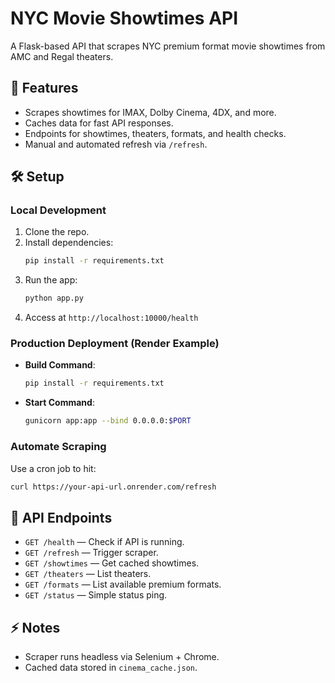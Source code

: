 # NYC Movie Showtimes API

A Flask-based API that scrapes NYC premium format movie showtimes from AMC and Regal theaters. 

## 🚀 Features
- Scrapes showtimes for IMAX, Dolby Cinema, 4DX, and more.
- Caches data for fast API responses.
- Endpoints for showtimes, theaters, formats, and health checks.
- Manual and automated refresh via `/refresh`.

## 🛠️ Setup

### Local Development
1. Clone the repo.
2. Install dependencies:
   ```bash
   pip install -r requirements.txt
   ```
3. Run the app:
   ```bash
   python app.py
   ```
4. Access at `http://localhost:10000/health`

### Production Deployment (Render Example)
- **Build Command**: 
  ```bash
  pip install -r requirements.txt
  ```
- **Start Command**: 
  ```bash
  gunicorn app:app --bind 0.0.0.0:$PORT
  ```

### Automate Scraping
Use a cron job to hit:
```bash
curl https://your-api-url.onrender.com/refresh
```

## 📖 API Endpoints
- `GET /health` — Check if API is running.
- `GET /refresh` — Trigger scraper.
- `GET /showtimes` — Get cached showtimes.
- `GET /theaters` — List theaters.
- `GET /formats` — List available premium formats.
- `GET /status` — Simple status ping.

## ⚡ Notes
- Scraper runs headless via Selenium + Chrome.
- Cached data stored in `cinema_cache.json`.
